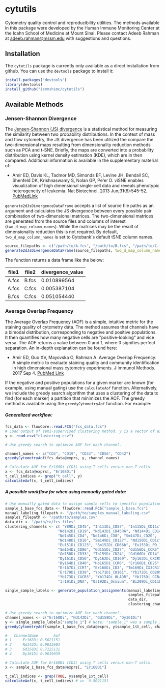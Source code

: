 # cytutils
Cytometry quality control and reproducibility utilities. The methods available
in this package were developed by the Human Immune Monitoring Center at the
Icahn School of Medicine at Mount Sinai. Please contact Adeeb Rahman at
adeeb.rahman@mssm.edu with suggestions and questions.

## Installation

The `cytutils` package is currently only available as a direct installation from
github. You can use the `devtools` package to install it:

```r
install.packages("devtools")
library(devtools)
install_github("ismmshimc/cytutils")
```

## Available Methods

### Jensen-Shannon Divergence

The [Jensen-Shannon (JS) divergence](https://en.wikipedia.org/wiki/Jensen%E2%80%93Shannon_divergence)
is a statistical method for measuring the similarity between two probability
distributions. In the context of mass and flow cytometry, the JS divergence has
been utilized the compare the two-dimensional maps resulting from dimensionality
reduction methods such as PCA and t-SNE. Briefly, the maps are converted into
a probability distribution using kernel density estimation (KDE), which are in
then compared. Additional information is available in the supplementary
material of:

* Amir ED, Davis KL, Tadmor MD, Simonds EF, Levine JH, Bendall SC, Shenfeld DK,
Krishnaswamy S, Nolan GP, Pe'er D. viSNE enables visualization of high
dimensional single-cell data and reveals phenotypic heterogeneity of leukemia.
Nat Biotechnol. 2013 Jun;31(6):545-52.
[PubMedLink](https://www.ncbi.nlm.nih.gov/pmc/articles/PMC4076922/)

`generate2dJsDivergenceDataFrame` accepts a list of source file paths as an argument 
and calculates the JS divergence between every possible pair combination of
two-dimensional matrices. The two-dimensional matrices are generated from the source 
files and columns of interest (`two_d_map_column_names`). While the matrices may be 
the result of dimensionality reduction this is not required. By default, 
`two_d_map_column_names` is set to Cytobank's default tSNE column names.

```r
source_filepaths <- c("/path/to/A.fcs", "/path/to/B.fcs", "/path/to/C.fcs")
generate2dJsDivergenceDataFrame(source_filepaths, two_d_map_column_names = c("tSNE1", "tSNE2"))
```

The function returns a data frame like the below:

| file1 | file2 | divergence_value |
| ------ | ------ |------ |
| A.fcs | B.fcs | 0.010899564 |
| A.fcs | C.fcs | 0.005387104 |
| B.fcs | C.fcs | 0.051054440 |


### Average Overlap Frequency

The Average Overlap Frequency (AOF) is a simple, intuitive metric for the
staining quality of cytometry data. The method assumes that channels have a
bimodal distribution, corresponding to negative and positive populations. It
then quantifies how many negative cells are "positive-looking" and vice versa.
The AOF returns a value between 0 and 1, where 0 signifies perfect separation.
An in-depth explanation can be found here:

* Amir ED, Guo XV, Mayovska O, Rahman A. Average Overlap Frequency: A simple
metric to evaluate staining quality and community identification in high
dimensional mass cytometry experiments. J Immunol Methods. 2017 Sep 4.
[PubMed Link](https://www.ncbi.nlm.nih.gov/pubmed/28882613)

If the negative and positive populations for a given marker are known (for
example, using manual gating) use the `calculateAof` function. Alternatively,
we include the greedy search algorithm that uses a clustering of the data to
find (for each marker) a partition that minimizes the AOF. The greedy method is
available using the `greedyCytometryAof` function. For example:


##### Generalized workflow:
```r
fcs_data <- flowCore::read.FCS("fcs_data.fcs")
# Load output of semi-supervised clustering method. y is a vector of assignments.
y <- read.csv("clustering.csv")

# Use greedy search to optimize AOF for each channel.

channel_names <- c("CD3", "CD19", "CD33", "CD56", "CD42")
greedyCytometryAof(fcs_data@exprs, y, channel_names)

# Calculate AOF for Er168Di (CD3) using T cells versus non-T cells.
x <- fcs_data@exprs[, "Er168Di"]
t_cell_indices <- grep("t_cell", y)
calculateAof(x, t_cell_indices)
```


##### A possible workflow for when using manually gated data:
```r
# Use manually gated data to assign sample cells to specific populations
sample_1_base_fcs_data <- flowCore::read.FCS("sample_1_base.fcs")
manual_labeling_filepath <- "/path/to/samples_manual_labeling.csv"
samples_filepath <- "/path/to/samples.csv"
data_dir <- "/path/to/fcs_files"
clustering_channels <- c( "Y89Di_CD45", "In113Di_CD57", "In115Di_CD11c",
						"Nd142Di_CD19", "Nd143Di_CD45RA", "Nd144Di_CD141",
						"Nd145Di_CD4", "Nd146Di_CD8", "Sm147Di_CD20", 
  						"Nd148Di_CD16", "Sm149Di_CD127", "Nd150Di_CD1c",
  						"Eu151Di_CD123", "Sm152Di_CD66b", "Eu153Di_PD_1",
  						"Sm154Di_CD86", "Gd155Di_CD27", "Gd156Di_CCR5",
  						"Gd158Di_CD33", "Tb159Di_CD24", "Gd160Di_CD14",
  						"Dy161Di_CD56", "Dy162Di_CD169", "Dy163Di_CXCR5".
 						"Dy164Di_CD40", "Ho165Di_CCR6", "Er166Di_CD25",
  						"Er167Di_CCR7", "Er168Di_CD3", "Tm169Di_CX3CR1",
  						"Er170Di_CD38", "Yb171Di_CD161", "Yb172Di_CD209",
 						"Yb173Di_CXCR3", "Yb174Di_HLADR", "Yb176Di_CCR4",
  						"Ir191Di_DNA", "Os192Di_Osmium", "Bi209Di_CD11b")

single_sample_labels <- generate_population_assignments(manual_labeling_filepath, 
														samples_filepath, 
														data_dir, 
														clustering_channels)

# Use greedy search to optimize AOF for each channel.
channel_names <- c("Er168Di", "Nd142Di", "Gd158Di", "Dy161Di")
y <- single_sample_labels["sample_1"] # Note: "sample_1" was a sample_id in our samples csv file.
greedyCytometryAof(sample_1_base_fcs_data@exprs, y$sample_1$t_cell, channel_names) # =>

#   ChannelName       Aof
# 1     Er168Di 0.5021151
# 2     Nd142Di 0.9013603
# 3     Gd158Di 0.7125131
# 4     Dy161Di 0.9019039

# Calculate AOF for Er168Di (CD3) using T cells versus non-T cells.
x <- sample_1_base_fcs_data@exprs[, "Er168Di"]

t_cell_indices <- grep(TRUE, y$sample_1$t_cell)
calculateAof(x, t_cell_indices) # =>  0.5021151
```